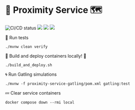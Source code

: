 # 🧭 Proximity Service 🗺️

![CI/CD status](https://github.com/erickgualpa/proximity-service-monorepo/actions/workflows/maven.yml/badge.svg)
[![](https://img.shields.io/badge/Spring%20Boot%20Version-3.4.4-blue)](/pom.xml)
[![](https://img.shields.io/badge/Java%20Version-21-blue)](/pom.xml)
[![](https://img.shields.io/badge/Kotlin%20Version-2.0.0-blue)](/pom.xml)

🧪 Run tests
<br>

```shell script
./mvnw clean verify
```

🚀 Build and deploy containers locally! 🐳
<br>

[//]: # (Grant permission to run file with 'chmod +x build_and_deploy.sh')

```shell script
./build_and_deploy.sh
```

🌀 Run Gatling simulations
<br>

```shell script
./mvnw -f proximity-service-gatling/pom.xml gatling:test
```

💤 Clear service containers

```shell script
docker compose down --rmi local
```
